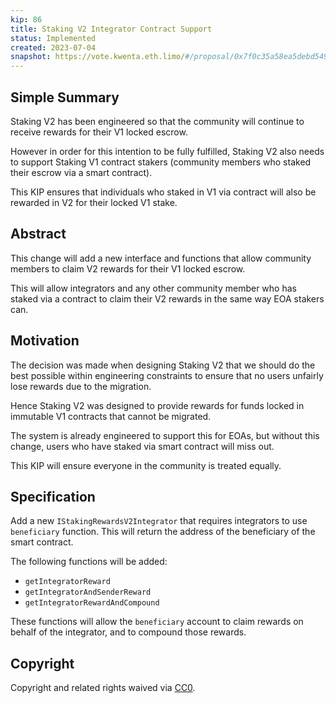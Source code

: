 ```yaml
---
kip: 86
title: Staking V2 Integrator Contract Support
status: Implemented
created: 2023-07-04
snapshot: https://vote.kwenta.eth.limo/#/proposal/0x7f0c35a58ea5debd54913f22d536e7666aaa929feafe1c9ba7e3a737da0424a3
---
```


## Simple Summary

Staking V2 has been engineered so that the community will continue to receive rewards for their V1 locked escrow.

However in order for this intention to be fully fulfilled, Staking V2 also needs to support Staking V1 contract stakers (community members who staked their escrow via a smart contract).

This KIP ensures that individuals who staked in V1 via contract will also be rewarded in V2 for their locked V1 stake.

## Abstract

This change will add a new interface and functions that allow community members to claim V2 rewards for their V1 locked escrow.

This will allow integrators and any other community member who has staked via a contract to claim their V2 rewards in the same way EOA stakers can.

## Motivation

The decision was made when designing Staking V2 that we should do the best possible within engineering constraints to ensure that no users unfairly lose rewards due to the migration.

Hence Staking V2 was designed to provide rewards for funds locked in immutable V1 contracts that cannot be migrated.

The system is already engineered to support this for EOAs, but without this change, users who have staked via smart contract will miss out.

This KIP will ensure everyone in the community is treated equally.

## Specification

Add a new `IStakingRewardsV2Integrator` that requires integrators to use `beneficiary` function. This will return the address of the beneficiary of the smart contract.

The following functions will be added:
- `getIntegratorReward`
- `getIntegratorAndSenderReward`
- `getIntegratorRewardAndCompound`

These functions will allow the `beneficiary` account to claim rewards on behalf of the integrator, and to compound those rewards.

## Copyright

Copyright and related rights waived via [CC0](https://creativecommons.org/publicdomain/zero/1.0/).

